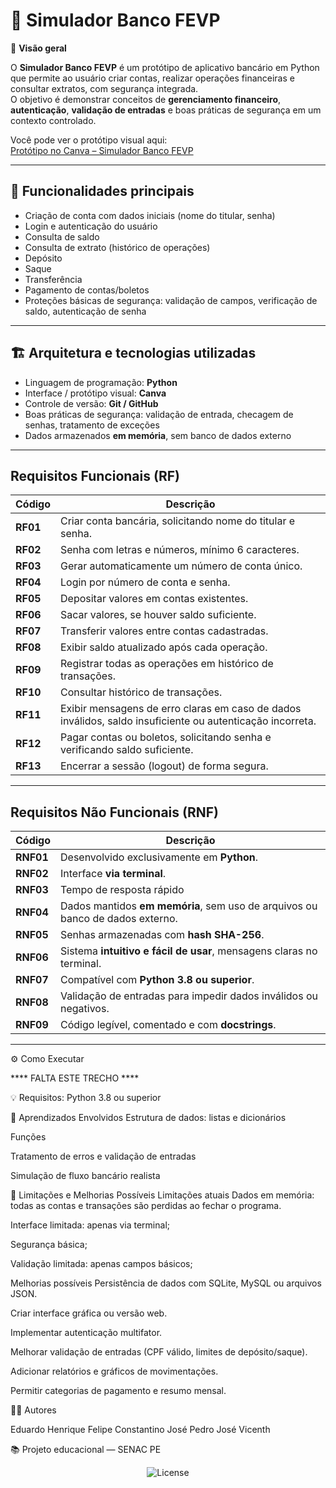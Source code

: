 # 🏦 Simulador Banco FEVP

📖 **Visão geral** 
 
O **Simulador Banco FEVP** é um protótipo de aplicativo bancário em Python que permite ao usuário criar contas, realizar operações financeiras e consultar extratos, com segurança integrada.  
O objetivo é demonstrar conceitos de **gerenciamento financeiro**, **autenticação**, **validação de entradas** e boas práticas de segurança em um contexto controlado.

Você pode ver o protótipo visual aqui:  
[Protótipo no Canva – Simulador Banco FEVP](https://facsenacpe-tech.my.canva.site/banco-fevp4)

---

## 🔐 Funcionalidades principais

- Criação de conta com dados iniciais (nome do titular, senha)  
- Login e autenticação do usuário  
- Consulta de saldo  
- Consulta de extrato (histórico de operações)  
- Depósito  
- Saque  
- Transferência  
- Pagamento de contas/boletos 
- Proteções básicas de segurança: validação de campos, verificação de saldo, autenticação de senha

---

## 🏗️ Arquitetura e tecnologias utilizadas

- Linguagem de programação: **Python**  
- Interface / protótipo visual: **Canva**  
- Controle de versão: **Git / GitHub**  
- Boas práticas de segurança: validação de entrada, checagem de senhas, tratamento de exceções  
- Dados armazenados **em memória**, sem banco de dados externo  

---

## Requisitos Funcionais (RF)

| Código | Descrição |
|--------|------------|
| **RF01** | Criar conta bancária, solicitando nome do titular e senha. |
| **RF02** | Senha com letras e números, mínimo 6 caracteres. |
| **RF03** | Gerar automaticamente um número de conta único. |
| **RF04** | Login por número de conta e senha. |
| **RF05** | Depositar valores em contas existentes. |
| **RF06** | Sacar valores, se houver saldo suficiente. |
| **RF07** | Transferir valores entre contas cadastradas. |
| **RF08** | Exibir saldo atualizado após cada operação. |
| **RF09** | Registrar todas as operações em histórico de transações. |
| **RF10** | Consultar histórico de transações. |
| **RF11** | Exibir mensagens de erro claras em caso de dados inválidos, saldo insuficiente ou autenticação incorreta. |
| **RF12** | Pagar contas ou boletos, solicitando senha e verificando saldo suficiente. |
| **RF13** | Encerrar a sessão (logout) de forma segura. |

---

## Requisitos Não Funcionais (RNF)

| Código | Descrição |
|--------|------------|
| **RNF01** | Desenvolvido exclusivamente em **Python**. |
| **RNF02** | Interface **via terminal**. |
| **RNF03** | Tempo de resposta rápido |
| **RNF04** | Dados mantidos **em memória**, sem uso de arquivos ou banco de dados externo. |
| **RNF05** | Senhas armazenadas com **hash SHA-256**. |
| **RNF06** | Sistema **intuitivo e fácil de usar**, mensagens claras no terminal. |
| **RNF07** | Compatível com **Python 3.8 ou superior**. |
| **RNF08** | Validação de entradas para impedir dados inválidos ou negativos. |
| **RNF09** | Código legível, comentado e com **docstrings**. |

---

⚙️ Como Executar





**** FALTA ESTE TRECHO ****





💡 Requisitos: Python 3.8 ou superior

🧠 Aprendizados Envolvidos
Estrutura de dados: listas e dicionários

Funções

Tratamento de erros e validação de entradas

Simulação de fluxo bancário realista

🚀 Limitações e Melhorias Possíveis
Limitações atuais
Dados em memória: todas as contas e transações são perdidas ao fechar o programa.

Interface limitada: apenas via terminal;

Segurança básica;

Validação limitada: apenas campos básicos;

Melhorias possíveis
Persistência de dados com SQLite, MySQL ou arquivos JSON.

Criar interface gráfica ou versão web.

Implementar autenticação multifator.

Melhorar validação de entradas (CPF válido, limites de depósito/saque).

Adicionar relatórios e gráficos de movimentações.

Permitir categorias de pagamento e resumo mensal.

👨‍💻 Autores

Eduardo Henrique 
Felipe Constantino
José Pedro
José Vicenth

📚 Projeto educacional — SENAC PE
<p align="center">
  <img alt="License" src="https://img.shields.io/static/v1?label=license&message=MIT&color=49AA26&labelColor=000000">
</p>
